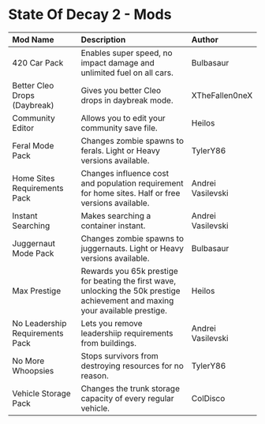 # State Of Decay 2 - Mods

| **Mod Name** | **Description** | **Author** |
| :--- | :--- | :--- |
| 420 Car Pack | Enables super speed, no impact damage and unlimited fuel on all cars. | Bulbasaur |
| Better Cleo Drops (Daybreak) | Gives you better Cleo drops in daybreak mode. | XTheFallen0neX |
| Community Editor | Allows you to edit your community save file. | Heilos |
| Feral Mode Pack | Changes zombie spawns to ferals. Light or Heavy versions available. | TylerY86 |
| Home Sites Requirements Pack | Changes influence cost and population requirement for home sites. Half or free versions available. | Andrei Vasilevski |
| Instant Searching | Makes searching a container instant. | Andrei Vasilevski |
| Juggernaut Mode Pack | Changes zombie spawns to juggernauts. Light or Heavy versions available. | Bulbasaur |
| Max Prestige | Rewards you 65k prestige for beating the first wave, unlocking the 50k prestige achievement and maxing your available prestige. | Heilos |
| No Leadership Requirements Pack | Lets you remove leadershiip requirements from buildings. | Andrei Vasilevski |
| No More Whoopsies | Stops survivors from destroying resources for no reason. | TylerY86 |
| Vehicle Storage Pack | Changes the trunk storage capacity of every regular vehicle. | ColDisco |
